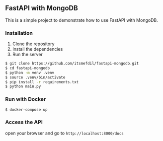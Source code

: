 ## FastAPI with MongoDB

This is a simple project to demonstrate how to use FastAPI with MongoDB.

### Installation

1. Clone the repository
2. Install the dependencies
3. Run the server

```bash
$ git clone https://github.com/itsmefdil/fastapi-mongodb.git
$ cd fastapi-mongodb
$ python -m venv .venv
$ source .venv/bin/activate
$ pip install -r requirements.txt
$ python main.py
```

### Run with Docker

```bash
$ docker-compose up
```

### Access the API

open your browser and go to `http://localhost:8000/docs`
